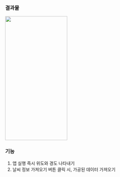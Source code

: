 ### 결과물
<img src="https://user-images.githubusercontent.com/43669992/225576552-aa79bd54-8bb3-413a-8479-09be13fa8c00.gif" width="200" height="400"/>

### 기능
1. 앱 실행 즉시 위도와 경도 나타내기
2. 날씨 정보 가져오기 버튼 클릭 시, 가공된 데이터 가져오기